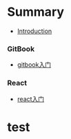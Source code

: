 # Summary
* [Introduction](README.md)

### GitBook
* [gitbook入门](gitbook/README.md)

### React
* [react入门](react/README.md)

# test